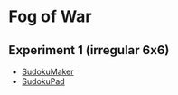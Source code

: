# Fog of War

## Experiment 1 (irregular 6x6)
* [SudokuMaker](https://sudokumaker.app/?puzzle=N4IgZg9gTgtghgFwGoFMoGcCWEB2IBcIAjAHQCsJADCADQgAOArgF7MA2KBoOcMnhtEHEYIAFtAIgAwqKiZ0AFQj1R6ANaZBAYwgw%2BOBJMBEBAAJMUKCgDmjNnCgmAbAA9HJgMqMAJhDWMAOjimGmwcDlpwVijogaaQViYQYCYA7vaCCACe9Pwg6N6%2BjIJYzPyOdFoooegEANqgAG5wbIz8ACwAvjSNza0Ejl09LfwAzIMgTcMEROOTffgATLO9-GTLU4vr82vdEyvTW%2B2H-cf4Y7tz-DMX%2B2enSzcbA4-bp50vo2%2BnO0PzD79XU7PAEEH57DbXEH4YHg%2BbnKHvKH-WFle5fD6g07wlEHAC6FVw6AQUDgmAMNXw9RAWRyBEo4xpVzolis2BwFNqlBoXK5RBofL5PJoCxoI354q5IpFYrFfLawoVMpoZBo8vl0uVmrVqs1KrIuIZ2XalBNFSqbA5RFlAE5hbz5QAOGi2ogqhZ8hYiojlBYAdmFjgNu0ZBBGlD5IAiUQ5oEq1TqC0lgbol2mkMj5stNvxOPwvvGcYtdSd1pzqfwYMLlvlrrLtwdBczdW9woWdaejfjlPdwt97deuyrdTFbX7n0HTcpRAFfZTt3zE67tQWKpGfJGbbnGwXscny-lYbHac7RcpIwP%2Bq3806OaJmQ4XGpKGchnwsYgbAkhAAxCa-9QukjSJ%2BHfT8oEkX9-wAjoOgNDogA)
* [SudokuPad](https://sudokupad.app/bfgujbf061)

